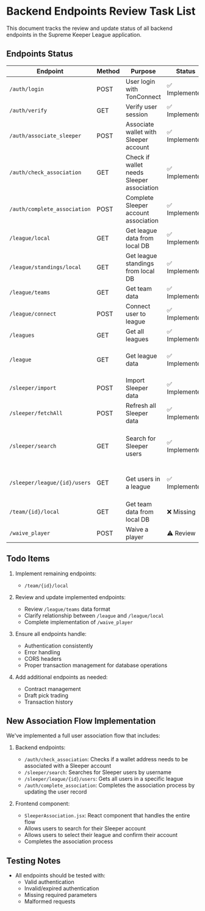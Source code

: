 # Backend Endpoints Review Task List

This document tracks the review and update status of all backend endpoints in the Supreme Keeper League application.

## Endpoints Status

| Endpoint | Method | Purpose | Status | Notes |
|----------|--------|---------|--------|-------|
| `/auth/login` | POST | User login with TonConnect | ✅ Implemented | |
| `/auth/verify` | GET | Verify user session | ✅ Implemented | |
| `/auth/associate_sleeper` | POST | Associate wallet with Sleeper account | ✅ Implemented | |
| `/auth/check_association` | GET | Check if wallet needs Sleeper association | ✅ Implemented | New endpoint for the login flow |
| `/auth/complete_association` | POST | Complete Sleeper account association | ✅ Implemented | New endpoint for the login flow |
| `/league/local` | GET | Get league data from local DB | ✅ Implemented | |
| `/league/standings/local` | GET | Get league standings from local DB | ✅ Implemented | |
| `/league/teams` | GET | Get team data | ✅ Implemented | Review data format |
| `/league/connect` | POST | Connect user to league | ✅ Implemented | |
| `/leagues` | GET | Get all leagues | ✅ Implemented | |
| `/league` | GET | Get league data | ✅ Implemented | Review relationship with `/league/local` |
| `/sleeper/import` | POST | Import Sleeper data | ✅ Implemented | |
| `/sleeper/fetchAll` | POST | Refresh all Sleeper data | ✅ Implemented | |
| `/sleeper/search` | GET | Search for Sleeper users | ✅ Implemented | Searches by username and returns user with leagues |
| `/sleeper/league/{id}/users` | GET | Get users in a league | ✅ Implemented | Added for user association flow |
| `/team/{id}/local` | GET | Get team data from local DB | ❌ Missing | Need to implement |
| `/waive_player` | POST | Waive a player | ⚠️ Review | Only partially implemented |

## Todo Items

1. Implement remaining endpoints:
   - `/team/{id}/local`

2. Review and update implemented endpoints:
   - Review `/league/teams` data format
   - Clarify relationship between `/league` and `/league/local`
   - Complete implementation of `/waive_player`

3. Ensure all endpoints handle:
   - Authentication consistently
   - Error handling
   - CORS headers
   - Proper transaction management for database operations

4. Add additional endpoints as needed:
   - Contract management
   - Draft pick trading
   - Transaction history

## New Association Flow Implementation

We've implemented a full user association flow that includes:

1. Backend endpoints:
   - `/auth/check_association`: Checks if a wallet address needs to be associated with a Sleeper account
   - `/sleeper/search`: Searches for Sleeper users by username
   - `/sleeper/league/{id}/users`: Gets all users in a specific league
   - `/auth/complete_association`: Completes the association process by updating the user record

2. Frontend component:
   - `SleeperAssociation.jsx`: React component that handles the entire flow
   - Allows users to search for their Sleeper account
   - Allows users to select their league and confirm their account
   - Completes the association process

## Testing Notes

- All endpoints should be tested with:
  - Valid authentication
  - Invalid/expired authentication
  - Missing required parameters
  - Malformed requests 